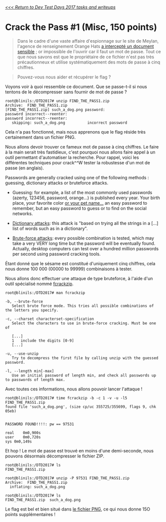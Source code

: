 _[<<< Return to Dev Test Days 2017 tasks and writeups](/CTF-Jeopardy/2017-devtestdays)_
# Crack the Pass #1 (Misc, 150 points)

>Dans le cadre d'une vaste affaire d'espionnage sur le site de Meylan, l'agence de renseignement Orange Hats [a intercepté un document sensible](FIND_THE_PASS1.zip) ; or impossible de l'ouvrir car il faut un mot de passe. Tout ce que nous savons est que le propriétaire de ce fichier n'est pas très précautionneux et utilise systématiquement des mots de passe à cinq chiffres.

>Pouvez-vous nous aider et récupérer le flag ?

Voyons voir à quoi ressemble ce document. Que se passe-t-il si nous tentons de le décompresser sans fournir de mot de passe ?

```console
root@blinils:/DTD2017# unzip FIND_THE_PASS1.zip
Archive:  FIND_THE_PASS1.zip
[FIND_THE_PASS1.zip] such_a_dog.png password: 
password incorrect--reenter: 
password incorrect--reenter: 
   skipping: such_a_dog.png          incorrect password
```

Cela n'a pas fonctionné, mais nous apprenons que le flag réside très certainement dans un fichier PNG.

Nous allons devoir trouver ce fameux mot de passe à cinq chiffres. Le faire à la main serait très fastidieux, c'est pourquoi nous allons faire appel à un outil permettant d'automatiser la recherche. Pour rappel, voici les différentes techniques pour crack^^W tester la robustesse d'un mot de passe (en anglais).

Passwords are generally cracked using one of the following methods : guessing, dictionary attacks or bruteforce attacks.

* Guessing: for example, a list of the most commonly used passwords (azerty, 123456, password, orange...) 
is published every year. Your birth place, your favorite color [or your pet name...](https://www.youtube.com/watch?v=lRqT3PtxA0Q) an easy password to
remember, but an easy password to guess or to find on the social networks.

* [Dictionary attacks](https://en.wikipedia.org/wiki/Password_cracking): this attack is
"based on trying all the strings in a [...] list of words such as in a dictionary".

* [Brute-force attacks](https://en.wikipedia.org/wiki/Brute-force_attack): every possible combination is tested, which may take 
a very VERY long time but the password will be eventually found. Actually, desktop computers can test over a hundred million 
passwords per second using password cracking tools.

Étant donné que le sésame est constitué d'uniquement cinq chiffres, cela nous donne 100 000 (00000 to 99999) combinaisons à tester.

Nous allons donc effectuer une attaque de type bruteforce, à l'aide d'un outil spécialisé 
nommé [fcrackzip](https://allanfeid.com/content/cracking-zip-files-fcrackzip).

```console
root@blinils:/DTD2017# man fcrackzip

-b, --brute-force
   Select brute force mode. This tries all possible combinations of the letters you specify.

-c, --charset characterset-specification
   Select the characters to use in brute-force cracking. Must be one of

   [...]
   1   include the digits [0-9]
   [...]

-u, --use-unzip
   Try to decompress the first file by calling unzip with the guessed password.

-l, --length min[-max]
   Use an initial password of length min, and check all passwords up to passwords of length max.
```

Avec toutes ces informations, nous allons pouvoir lancer l'attaque !

```console
root@blinils:/DTD2017# time fcrackzip -b -c 1 -v -u -l5 FIND_THE_PASS1.zip
found file 'such_a_dog.png', (size cp/uc 355725/355699, flags 9, chk 05eb)


PASSWORD FOUND!!!!: pw == 97531

real	0m0,900s
user	0m0,720s
sys	0m0,149s
```

Et hop ! Le mot de passe est trouvé en moins d'une demi-seconde, nous pouvons désormais décompresser le fichier ZIP.

```console
root@blinils:/DTD2017# ls
FIND_THE_PASS1.zip

root@blinils:/DTD2017# unzip -P 97531 FIND_THE_PASS1.zip
Archive:  FIND_THE_PASS1.zip
  inflating: such_a_dog.png

root@blinils:/DTD2017# ls
FIND_THE_PASS1.zip  such_a_dog.png
```

Le flag est bel et bien situé dans [le fichier PNG](such_a_dog.png), ce qui nous donne 15O points supplémentaires !
